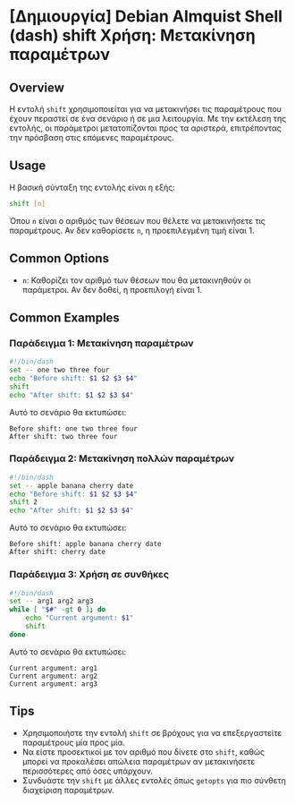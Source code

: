 # [Δημιουργία] Debian Almquist Shell (dash) shift Χρήση: Μετακίνηση παραμέτρων

## Overview
Η εντολή `shift` χρησιμοποιείται για να μετακινήσει τις παραμέτρους που έχουν περαστεί σε ένα σενάριο ή σε μια λειτουργία. Με την εκτέλεση της εντολής, οι παράμετροι μετατοπίζονται προς τα αριστερά, επιτρέποντας την πρόσβαση στις επόμενες παραμέτρους.

## Usage
Η βασική σύνταξη της εντολής είναι η εξής:

```sh
shift [n]
```

Όπου `n` είναι ο αριθμός των θέσεων που θέλετε να μετακινήσετε τις παραμέτρους. Αν δεν καθορίσετε `n`, η προεπιλεγμένη τιμή είναι 1.

## Common Options
- `n`: Καθορίζει τον αριθμό των θέσεων που θα μετακινηθούν οι παράμετροι. Αν δεν δοθεί, η προεπιλογή είναι 1.

## Common Examples

### Παράδειγμα 1: Μετακίνηση παραμέτρων
```sh
#!/bin/dash
set -- one two three four
echo "Before shift: $1 $2 $3 $4"
shift
echo "After shift: $1 $2 $3 $4"
```
Αυτό το σενάριο θα εκτυπώσει:
```
Before shift: one two three four
After shift: two three four
```

### Παράδειγμα 2: Μετακίνηση πολλών παραμέτρων
```sh
#!/bin/dash
set -- apple banana cherry date
echo "Before shift: $1 $2 $3 $4"
shift 2
echo "After shift: $1 $2 $3 $4"
```
Αυτό το σενάριο θα εκτυπώσει:
```
Before shift: apple banana cherry date
After shift: cherry date
```

### Παράδειγμα 3: Χρήση σε συνθήκες
```sh
#!/bin/dash
set -- arg1 arg2 arg3
while [ "$#" -gt 0 ]; do
    echo "Current argument: $1"
    shift
done
```
Αυτό το σενάριο θα εκτυπώσει:
```
Current argument: arg1
Current argument: arg2
Current argument: arg3
```

## Tips
- Χρησιμοποιήστε την εντολή `shift` σε βρόχους για να επεξεργαστείτε παραμέτρους μία προς μία.
- Να είστε προσεκτικοί με τον αριθμό που δίνετε στο `shift`, καθώς μπορεί να προκαλέσει απώλεια παραμέτρων αν μετακινήσετε περισσότερες από όσες υπάρχουν.
- Συνδυάστε την `shift` με άλλες εντολές όπως `getopts` για πιο σύνθετη διαχείριση παραμέτρων.